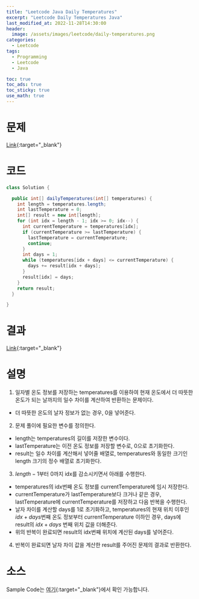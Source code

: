 ```yaml
---
title: "Leetcode Java Daily Temperatures"
excerpt: "Leetcode Daily Temperatures Java"
last_modified_at: 2022-11-28T14:30:00
header:
  image: /assets/images/leetcode/daily-temperatures.png
categories:
  - Leetcode
tags:
  - Programming
  - Leetcode
  - Java

toc: true
toc_ads: true
toc_sticky: true
use_math: true
---
```

# 문제
[Link](https://leetcode.com/problems/daily-temperatures){:target="_blank"}

# 코드
```java
class Solution {

  public int[] dailyTemperatures(int[] temperatures) {
    int length = temperatures.length;
    int lastTemperature = 0;
    int[] result = new int[length];
    for (int idx = length - 1; idx >= 0; idx--) {
      int currentTemperature = temperatures[idx];
      if (currentTemperature >= lastTemperature) {
        lastTemperature = currentTemperature;
        continue;
      }
      int days = 1;
      while (temperatures[idx + days] <= currentTemperature) {
        days += result[idx + days];
      }
      result[idx] = days;
    }
    return result;
  }

}
```

# 결과
[Link](https://leetcode.com/submissions/detail/849858202/){:target="_blank"}

# 설명
1. 일자별 온도 정보를 저장하는 temperatures를 이용하여 현재 온도에서 더 따뜻한 온도가 되는 날까지의 일수 차이를 계산하여 반환하는 문제이다.
- 더 따뜻한 온도의 날자 정보가 없는 경우, 0을 넣어준다.

2. 문제 풀이에 필요한 변수를 정의한다.
- length는 temperatures의 길이를 저장한 변수이다.
- lastTemperature는 이전 온도 정보를 저장할 변수로, 0으로 초기화한다.
- result는 일수 차이를 계산해서 넣어줄 배열로, temperatures와 동일한 크기인 length 크기의 정수 배열로 초기화한다.

3. $length - 1$부터 0까지 idx를 감소시키면서 아래를 수행한다.
- temperatures의 idx번째 온도 정보를 currentTemperature에 임시 저장한다.
- currentTemperature가 lastTemperature보다 크거나 같은 경우, lastTemperature에 currentTemperature를 저장하고 다음 반복을 수행한다.
- 날자 차이를 계산할 days를 1로 초기화하고, temperatures의 현재 위치 이후인 $idx + days$번째 온도 정보부터 currentTemperature 이하인 경우, days에 result의 $idx + days$ 번째 위치 값을 더해준다.
- 위의 반복이 완료되면 result의 idx번째 위치에 계산된 days를 넣어준다.

4. 반복이 완료되면 날자 차이 값을 계산한 result를 주어진 문제의 결과로 반환한다.


# 소스
Sample Code는 [여기](https://github.com/GracefulSoul/leetcode/blob/master/src/main/java/gracefulsoul/problems/DailyTemperatures.java){:target="_blank"}에서 확인 가능합니다.